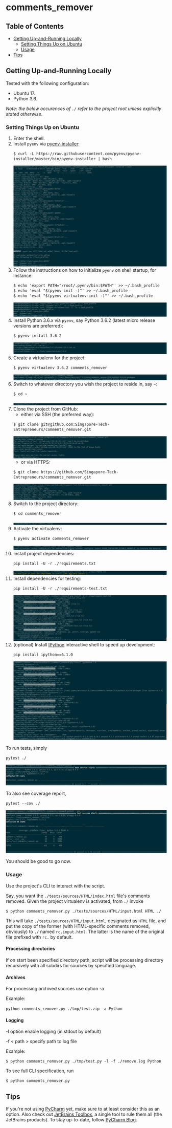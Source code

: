 # comments_remover



## Table of Contents

* [Getting Up-and-Running Locally](#getting-up-and-running-locally)
    * [Setting Things Up on Ubuntu](#setting-things-up-on-ubuntu)
    * [Usage](#usage)
* [Tips](#tips)



## Getting Up-and-Running Locally<a name="getting-up-and-running-locally"></a>

Tested with the following configuration:

* Ubuntu 17.
* Python 3.6.

*Note: the below occurences of `./` refer to the project root unless explicitly stated otherwise*.


### Setting Things Up on Ubuntu<a name="setting-things-up-on-ubuntu"></a>

1. Enter the shell.
1. Install `pyenv` via [pyenv-installer](https://github.com/pyenv/pyenv-installer):
    ```shell
    $ curl -L https://raw.githubusercontent.com/pyenv/pyenv-installer/master/bin/pyenv-installer | bash
    ```
    ![Installing `pyenv` via [pyenv-installer](https://github.com/pyenv/pyenv-installer)](./docs/images/pyenv-installer.png)
1. Follow the instructions on how to initialize `pyenv` on shell startup, for instance:
    ```shell
    $ echo 'export PATH="/root/.pyenv/bin:$PATH"' >> ~/.bash_profile
    $ echo 'eval "$(pyenv init -)"' >> ~/.bash_profile
    $ echo 'eval "$(pyenv virtualenv-init -)"' >> ~/.bash_profile
    ```
    ![Initializing `pyenv` on shell startup](./docs/images/initialize-pyenv-with-shell.png)
1. Install Python 3.6.x via `pyenv`, say Python 3.6.2 (latest micro release versions are preferred):
    ```shell
    $ pyenv install 3.6.2
    ```
    ![Installing Python 3.6.2 via `pyenv`](./docs/images/pyenv-install-3-6-2.png)
1. Create a virtualenv for the project:
    ```shell
    $ pyenv virtualenv 3.6.2 comments_remover
    ```
    ![Creating a virtualenv for the project](./docs/images/pyenv-virtualenv-3.6.2-comments_remover.png)
1. Switch to whatever directory you wish the project to reside in, say `~`:
    ```shell
    $ cd ~
    ```
    ![Switching to `~`](./docs/images/cd-~.png)
1. Clone the project from GitHub:
    * either via SSH (the preferred way):
    ```shell
    $ git clone git@github.com:Singapore-Tech-Entrepreneurs/comments_remover.git
    ```
    ![Cloning the project from GitHub via SSH](./docs/images/git-clone-gitatgithub-com-singapore-tech-entrepreneurs-comments-remover-git.png)
    * or via HTTPS:
    ```shell
    $ git clone https://github.com/Singapore-Tech-Entrepreneurs/comments_remover.git
    ```
    ![Cloning the project from GitHub via SHTTPSSH](./docs/images/git-clone-https-github-com-singapore-tech-entrepreneurs-comments-remover-git.png)
1. Switch to the project directory:
    ```shell
    $ cd comments_remover
    ```
    ![Switching to the project directory](./docs/images/cd-comments_remover.png)
1. Activate the virtualenv:
    ```shell
    $ pyenv activate comments_remover
    ```
    ![Activating the virtualenv](./docs/images/pyenv-activate-comments_remover.png)
1. Install project dependencies:
    ```shell
    pip install -U -r ./requirements.txt
    ```
    ![Installing project dependencies](./docs/images/pip-install-u-r-requirements-txt.png)
1. Install dependencies for testing:
    ```shell
    pip install -U -r ./requirements-test.txt
    ```
    ![Installing dependencies for testing](./docs/images/pip-install-u-r-requirements-test-txt.png)
1. (optional) Install [IPython](https://ipython.org/) interactive shell to speed up development:
    ```shell
    pip install ipython==6.1.0
    ```
    ![Installing [IPython](https://ipython.org/) interactive shell to speed up development](./docs/images/pip-install-ipython-6-1-0.png)
    
To run tests, simply
```shell
pytest ./
```
![Running tests](./docs/images/pytest.png)

To also see coverage report,
```shell
pytest --cov ./
```
![Running tests with coverage report](./docs/images/pytest-cov.png)

You should be good to go now.


### Usage<a name="usage"></a>

Use the project's CLI to interact with the script.

Say, you want the `./tests/sources/HTML/index.html` file's comments removed. Given the project virtualenv is activated, from `./` invoke
```shell
$ python comments_remover.py ./tests/sources/HTML/input.html HTML ./
``` 

This will take `./tests/sources/HTML/input.html`, designated as `HTML` file, and put the copy of the former (with HTML-specific comments removed, obviously) to `./` named `rc.input.html`. The latter is the name of the original file prefixed with `rc.` by default. 

#### Processing directories

If on start been specified directory path, script will be processing directory recursively with all subdirs for sources by specified language.


#### Archives

For processing archived sources use option -a

Example:

```python comments_remover.py ./tmp/test.zip -a Python```

#### Logging

-l option enable logging (in stdout by default)

-f < path > specify path to log file

Example:

``` shell 
$ python comments_remover.py ./tmp/test.py -l -f ./remove.log Python 
```


To see full CLI specification, run 


```shell
$ python comments_remover.py
```



## Tips<a name="tips"></a>

If you're not using [PyCharm](https://www.jetbrains.com/pycharm/) yet, make sure to at least consider this as an option. 
Also check out [JetBrains Toolbox](https://www.jetbrains.com/toolbox/), a single tool to rule them all (the JetBrains products). 
To stay up-to-date, follow [PyCharm Blog](https://blog.jetbrains.com/pycharm/). 

